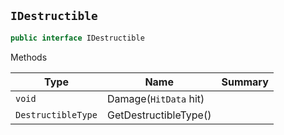 ## `IDestructible`

```csharp
public interface IDestructible

```

Methods

| Type | Name | Summary | 
| --- | --- | --- | 
| `void` | Damage(`HitData` hit) |  | 
| `DestructibleType` | GetDestructibleType() |  | 


